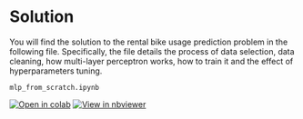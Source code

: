 # Solution

You will find the solution to the rental bike usage prediction problem in the following file. Specifically, 
the file details the process of data selection, data cleaning, how multi-layer perceptron works, 
how to train it and the effect of hyperparameters tuning.

`mlp_from_scratch.ipynb`

[![Open in colab](https://colab.research.google.com/assets/colab-badge.svg)](https://colab.research.google.com/github/xuwil/99-ML-Learning-Projects/blob/master/011/solution/mlp_from_scratch.ipynb)
[![View in nbviewer](https://github.com/jupyter/design/blob/master/logos/Badges/nbviewer_badge.svg)](https://nbviewer.jupyter.org/github/xuwil/99-ML-Learning-Projects/blob/master/011/solution/mlp_from_scratch.ipynb)

